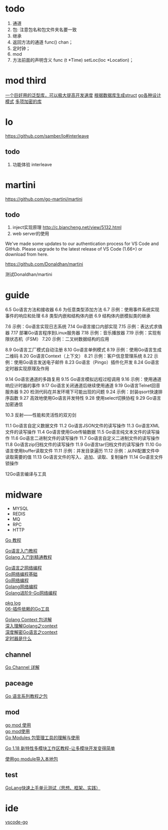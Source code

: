 
# todo
1. 通道
2. 包: 注意包名和包文件夹名要一致
3. 继承
4. 返回方法的通道 func() chan；
5. 定时钟；
6. mod
7. 方法前面的声明含义 func (t *Time) setLoc(loc *Location)；

# mod third

<!-- todo 第三方仓库包 -->
[一个巨好用的泛型库，可以极大提高开发速度](https://github.com/samber/lo)
[根据数据库生成struct](https://github.com/Licoy/dbstruct)
[go各种设计模式](https://github.com/senghoo/golang-design-pattern)
[多项加密的库](https://github.com/xinliangnote/Encrypt)


# lo
https://github.com/samber/lo#interleave

## todo
1. 功能体验
interleave

# martini
https://github.com/go-martini/martini

## todo

1. inject实现原理
http://c.biancheng.net/view/5132.html
2. web server的使用

We've made some updates to our authentication process for VS Code and GitHub. Please upgrade to the latest release of VS Code (1.66+) or download from here.

https://github.com/Donaldhan/martini

测试Donaldhan/martini

# guide
<!-- todo -->
6.5 Go语言方法和接收器
6.6 为任意类型添加方法
6.7 示例：使用事件系统实现事件的响应和处理
6.8 类型内嵌和结构体内嵌
6.9 结构体内嵌模拟类的继承

<!-- todo -->
7.6 示例：Go语言实现日志系统
7.14 Go语言接口内部实现
7.15 示例：表达式求值器
7.17 部署Go语言程序到Linux服务器
7.18 示例：音乐播放器
7.19 示例：实现有限状态机（FSM）
7.20 示例：二叉树数据结构的应用

<!-- todo -->

8.9 Go语言工厂模式自动注册
8.10 Go语言单例模式
8.19 示例：使用Go语言生成二维码
8.20 Go语言Context（上下文）
8.21 示例：客户信息管理系统
8.22 示例：使用Go语言发送电子邮件
8.23 Go语言（Pingo）插件化开发
8.24 Go语言定时器实现原理及作用


<!-- todo -->
9.14 Go语言通道的多路复用
9.15 Go语言模拟远程过程调用
9.16 示例：使用通道响应计时器的事件
9.17 Go语言关闭通道后继续使用通道
9.19 Go语言Telnet回音服务器
9.20 检测代码在并发环境下可能出现的问题
9.24 示例：封装qsort快速排序函数
9.27 高效地使用Go语言并发特性
9.28 使用select切换协程
9.29 Go语言加密通信




<!-- todo -->
10.3 反射——性能和灵活性的双刃剑


11.1 Go语言自定义数据文件
11.2 Go语言JSON文件的读写操作
11.3 Go语言XML文件的读写操作
11.4 Go语言使用Gob传输数据
11.5 Go语言纯文本文件的读写操作
11.6 Go语言二进制文件的读写操作
11.7 Go语言自定义二进制文件的读写操作
11.8 Go语言zip归档文件的读写操作
11.9 Go语言tar归档文件的读写操作
11.10 Go语言使用buffer读取文件
11.11 示例：并发目录遍历
11.12 示例：从INI配置文件中读取需要的值
11.13 Go语言文件的写入、追加、读取、复制操作
11.14 Go语言文件锁操作


12Go语言编译与工具

# midware 
<!-- todo -->
* MYSQL
* REDIS
* MQ
* RPC
* HTTP

<!-- go的应用场景，开发场景 -->



[Go 教程](https://www.w3cschool.cn/go/)   

[Go语言入门教程](http://c.biancheng.net/golang/)   
[Golang 入门到精通教程](https://geekr.dev/golang-tutorial)  

[Go语言之网络编程](https://zhuanlan.zhihu.com/p/445485499)   
[Go网络编程基础](https://wskdsgcf.gitbook.io/mastering-go-zh-cn/12.0)    
[Go网络编程](https://www.cnblogs.com/itbsl/p/12157025.html)  
[Golang网络编程](https://juejin.cn/post/7019491645787897893)     
[Golang进阶9-Go网络编程](https://juejin.cn/post/6920955958843834375)    


[pkg log](https://pkg.go.dev/log)   
[06-插件依赖的Go工具](https://promacanthus.netlify.app/ide/vscode/06-%E6%8F%92%E4%BB%B6%E4%BE%9D%E8%B5%96%E7%9A%84go%E5%B7%A5%E5%85%B7/)   

[Golang Context 包详解](https://zhuanlan.zhihu.com/p/76555349)   
[深入理解Golang之context](https://zhuanlan.zhihu.com/p/110085652)   
[深度解密Go语言之context](https://zhuanlan.zhihu.com/p/68792989)    
[定时器是什么](https://juejin.cn/post/6884914839308533774)  

## channel
[Go Channel 详解](https://colobu.com/2016/04/14/Golang-Channels/)


## paceage
[Go 语言系列教程之包](https://juejin.cn/post/6946209245637378062)

## mod
 
[go mod 使用](https://juejin.cn/post/6844903798658301960)       
[go mod使用](https://zhuanlan.zhihu.com/p/482014524)    
[Go Modules 包管理工具的理解与使用](https://www.infoq.cn/article/xyjhjja87y7pvu1iwhz3)    

[Go 1.18 新特性多模块工作区教程-让多模块开发变得简单](https://github.com/link1st/link1st/tree/master/workspaces)

[使用go module导入本地包](https://zhuanlan.zhihu.com/p/109828249) 


## test 
[GoLang快速上手单元测试（思想、框架、实践）](https://learnku.com/articles/52896)    


# ide
[vscode-go](https://github.com/golang/vscode-go) 






